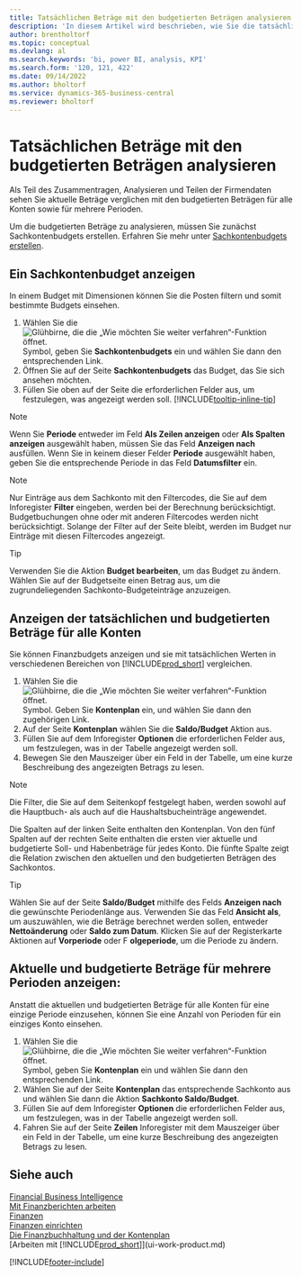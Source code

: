 ```yaml
---
title: Tatsächlichen Beträge mit den budgetierten Beträgen analysieren
description: 'In diesem Artikel wird beschrieben, wie Sie die tatsächlichen Beträge im Vergleich zu den geplanten Beträgen analysieren können, um Daten Ihrer Firma zu erfassen, zu analysieren und weiterzugeben.'
author: brentholtorf
ms.topic: conceptual
ms.devlang: al
ms.search.keywords: 'bi, power BI, analysis, KPI'
ms.search.form: '120, 121, 422'
ms.date: 09/14/2022
ms.author: bholtorf
ms.service: dynamics-365-business-central
ms.reviewer: bholtorf
---
```

# Tatsächlichen Beträge mit den budgetierten Beträgen analysieren

Als Teil des Zusammentragen, Analysieren und Teilen der Firmendaten sehen Sie aktuelle Beträge verglichen mit den budgetierten Beträgen für alle Konten sowie für mehrere Perioden.

Um die budgetierten Beträge zu analysieren, müssen Sie zunächst Sachkontenbudgets erstellen. Erfahren Sie mehr unter [Sachkontenbudgets erstellen](finance-how-create-budgets.md).

## Ein Sachkontenbudget anzeigen

In einem Budget mit Dimensionen können Sie die Posten filtern und somit bestimmte Budgets einsehen.

1. Wählen Sie die ![Glühbirne, die die „Wie möchten Sie weiter verfahren“-Funktion öffnet.](media/ui-search/search_small.png "Sagen Sie mir, was Sie tun möchten") Symbol, geben Sie **Sachkontenbudgets** ein und wählen Sie dann den entsprechenden Link.
2. Öffnen Sie auf der Seite **Sachkontenbudgets** das Budget, das Sie sich ansehen möchten.  
3. Füllen Sie oben auf der Seite die erforderlichen Felder aus, um festzulegen, was angezeigt werden soll. [!INCLUDE[tooltip-inline-tip](includes/tooltip-inline-tip_md.md)]

> [!NOTE]  
> Wenn Sie **Periode** entweder im Feld **Als Zeilen anzeigen** oder **Als Spalten anzeigen** ausgewählt haben, müssen Sie das Feld **Anzeigen nach** ausfüllen. Wenn Sie in keinem dieser Felder **Periode** ausgewählt haben, geben Sie die entsprechende Periode in das Feld **Datumsfilter** ein.  

> [!NOTE]  
> Nur Einträge aus dem Sachkonto mit den Filtercodes, die Sie auf dem Inforegister **Filter** eingeben, werden bei der Berechnung berücksichtigt. Budgetbuchungen ohne oder mit anderen Filtercodes werden nicht berücksichtigt. Solange der Filter auf der Seite bleibt, werden im Budget nur Einträge mit diesen Filtercodes angezeigt.  

> [!TIP]  
> Verwenden Sie die Aktion **Budget bearbeiten**, um das Budget zu ändern. Wählen Sie auf der Budgetseite einen Betrag aus, um die zugrundeliegenden Sachkonto-Budgeteinträge anzuzeigen.

## Anzeigen der tatsächlichen und budgetierten Beträge für alle Konten

Sie können Finanzbudgets anzeigen und sie mit tatsächlichen Werten in verschiedenen Bereichen von [!INCLUDE[prod_short](includes/prod_short.md)] vergleichen.

1. Wählen Sie die ![Glühbirne, die die „Wie möchten Sie weiter verfahren“-Funktion öffnet.](media/ui-search/search_small.png "Sagen Sie mir, was Sie tun möchten") Symbol. Geben Sie **Kontenplan** ein, und wählen Sie dann den zugehörigen Link.  
2. Auf der Seite **Kontenplan** wählen Sie die **Saldo/Budget** Aktion aus.
3. Füllen Sie auf dem Inforegister **Optionen** die erforderlichen Felder aus, um festzulegen, was in der Tabelle angezeigt werden soll.  
4. Bewegen Sie den Mauszeiger über ein Feld in der Tabelle, um eine kurze Beschreibung des angezeigten Betrags zu lesen.

> [!NOTE]  
> Die Filter, die Sie auf dem Seitenkopf festgelegt haben, werden sowohl auf die Hauptbuch- als auch auf die Haushaltsbucheinträge angewendet.

Die Spalten auf der linken Seite enthalten den Kontenplan. Von den fünf Spalten auf der rechten Seite enthalten die ersten vier aktuelle und budgetierte Soll- und Habenbeträge für jedes Konto. Die fünfte Spalte zeigt die Relation zwischen den aktuellen und den budgetierten Beträgen des Sachkontos.  

> [!TIP]  
> Wählen Sie auf der Seite **Saldo/Budget** mithilfe des Felds **Anzeigen nach** die gewünschte Periodenlänge aus. Verwenden Sie das Feld **Ansicht als**, um auszuwählen, wie die Beträge berechnet werden sollen, entweder **Nettoänderung** oder **Saldo zum Datum**. Klicken Sie auf der Registerkarte Aktionen auf **Vorperiode** oder F **olgeperiode**, um die Periode zu ändern.  

## Aktuelle und budgetierte Beträge für mehrere Perioden anzeigen:  

Anstatt die aktuellen und budgetierten Beträge für alle Konten für eine einzige Periode einzusehen, können Sie eine Anzahl von Perioden für ein einziges Konto einsehen.  

1. Wählen Sie die ![Glühbirne, die die „Wie möchten Sie weiter verfahren“-Funktion öffnet.](media/ui-search/search_small.png "Sagen Sie mir, was Sie tun möchten") Symbol, geben Sie **Kontenplan** ein und wählen Sie dann den entsprechenden Link.  
2. Wählen Sie auf der Seite **Kontenplan** das entsprechende Sachkonto aus und wählen Sie dann die Aktion **Sachkonto Saldo/Budget**.  
3. Füllen Sie auf dem Inforegister **Optionen** die erforderlichen Felder aus, um festzulegen, was in der Tabelle angezeigt werden soll.  
4. Fahren Sie auf der Seite **Zeilen** Inforegister mit dem Mauszeiger über ein Feld in der Tabelle, um eine kurze Beschreibung des angezeigten Betrags zu lesen.  

## Siehe auch

[Financial Business Intelligence](bi.md)  
[Mit Finanzberichten arbeiten](bi-how-work-account-schedule.md)  
[Finanzen](finance.md)  
[Finanzen einrichten](finance-setup-finance.md)  
[Die Finanzbuchhaltung und der Kontenplan](finance-general-ledger.md)  
[Arbeiten mit [!INCLUDE[prod_short](includes/prod_short.md)]](ui-work-product.md)  

[!INCLUDE[footer-include](includes/footer-banner.md)]
